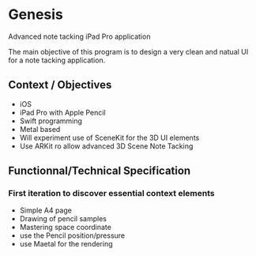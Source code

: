 # Genesis
Advanced note tacking iPad Pro application

The main objective of this program is to design a very clean and natual UI for a note tacking application.

## Context / Objectives

- iOS
- iPad Pro with Apple Pencil
- Swift programming
- Metal based
- Will experiment use of SceneKit for the 3D UI elements
- Use ARKit ro allow advanced 3D Scene Note Tacking

## Functionnal/Technical Specification

### First iteration to discover essential context elements

- Simple A4 page 
- Drawing of pencil samples
- Mastering space coordinate
- use the Pencil position/pressure
- use Maetal for the rendering
